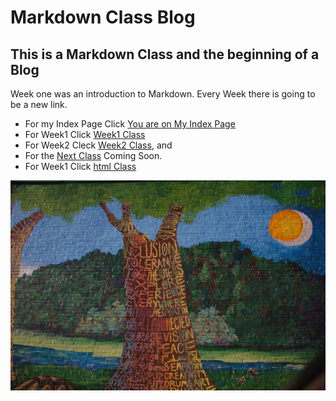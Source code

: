 # Markdown Class Blog
## This is a Markdown Class and the beginning of a Blog

Week one was an introduction to Markdown. Every Week there is going to be a new link.

* For my Index Page Click [You are on My Index Page](./index.md)
* For Week1 Click [Week1 Class](./week1.md)
* For Week2 Cleck [Week2 Class](./week2.md), and 
* For the [Next Class](./week3.md) Coming Soon.
* For Week1 Click [html Class](./home.html)
 
![](img/inclusion.jpg)
